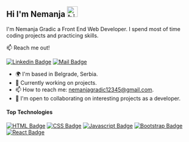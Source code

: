 ## Hi I'm Nemanja <img src="https://user-images.githubusercontent.com/1303154/88677602-1635ba80-d120-11ea-84d8-d263ba5fc3c0.gif" width="28px" height="28px" alt="hi">

I'm Nemanja Gradic a Front End Web Developer. I spend most of time coding projects and practicing skills.

:mailbox: Reach me out!

[![Linkedin Badge](https://img.shields.io/badge/-Nemanja-0e76a8?style=flat&labelColor=0e76a8&logo=linkedin&logoColor=white)](https://www.linkedin.com/in/nemanja-gradic-33230b1bb/)
[![Mail Badge](https://img.shields.io/badge/-NemanjaEmail-c0392b?style=flat&labelColor=c0392b&logo=gmail&logoColor=white)](mailto:nemanjagradic12345@gmail.com)

<!-- TODO: Add last video link -->

- 🌍 I'm based in Belgrade, Serbia.
- 🧠 Currently working on projects.
- 📫 How to reach me: nemanjagradic12345@gmail.com.
- 🤝 I'm open to collaborating on interesting projects as a developer.

#### Top Technologies

<!-- TODO: Make technologies links takes you to repositories -->

[![HTML Badge](https://img.shields.io/badge/-HTML-ff8400?style=for-the-badge&labelColor=black&logo=html5)](#)
[![CSS Badge](https://img.shields.io/badge/-CSS-007acc?style=for-the-badge&labelColor=black&logo=css3&logoColor=007acc)](#)
[![Javascript Badge](https://img.shields.io/badge/-Javascript-F0DB4F?style=for-the-badge&labelColor=black&logo=javascript&logoColor=F0DB4F)](#)
[![Bootstrap Badge](https://img.shields.io/badge/-Bootstrap-8800ff?style=for-the-badge&labelColor=black&logo=bootstrap&logoColor=8800ff)](#)
[![React Badge](https://img.shields.io/badge/-React-red?style=for-the-badge&labelColor=white&logo=react&logoColor=red)](#)
